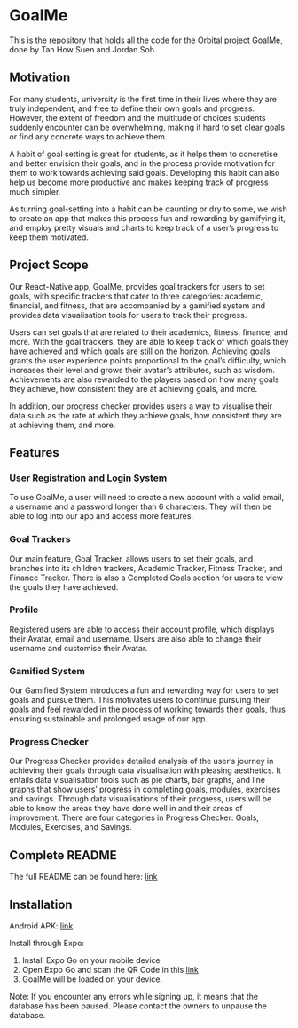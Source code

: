# GoalMe
This is the repository that holds all the code for the Orbital project GoalMe, done by Tan How Suen and Jordan Soh. 

## Motivation
For many students, university is the first time in their lives where they are truly independent, and free to define their own goals and progress. However, the extent of freedom and the multitude of choices students suddenly encounter can be overwhelming, making it hard to set clear goals or find any concrete ways to achieve them.

A habit of goal setting is great for students, as it helps them to concretise and better envision their goals, and in the process provide motivation for them to work towards achieving said goals. Developing this habit can also help us become more productive and makes keeping track of progress much simpler. 

As turning goal-setting into a habit can be daunting or dry to some, we wish to create an app that makes this process fun and rewarding by gamifying it, and employ pretty visuals and charts to keep track of a user’s progress to keep them motivated.

## Project Scope
Our React-Native app, GoalMe, provides goal trackers for users to set goals, with specific trackers that cater to three categories: academic, financial, and fitness, that are accompanied by a gamified system and provides data visualisation tools for users to track their progress. 

Users can set goals that are related to their academics, fitness, finance, and more. With the goal trackers, they are able to keep track of which goals they have achieved and which goals are still on the horizon. Achieving goals grants the user experience points proportional to the goal’s difficulty, which increases their level and grows their avatar’s attributes, such as wisdom. Achievements are also rewarded to the players based on how many goals they achieve, how consistent they are at achieving goals, and more. 
 
In addition, our progress checker provides users a way to visualise their data such as the rate at which they achieve goals, how consistent they are at achieving them, and more. 

## Features
### User Registration and Login System
To use GoalMe, a user will need to create a new account with a valid email, a username and a password longer than 6 characters. They will then be able to log into our app and access more features. 

### Goal Trackers
Our main feature, Goal Tracker, allows users to set their goals, and branches into its children trackers, Academic Tracker, Fitness Tracker, and Finance Tracker. There is also a Completed Goals section for users to view the goals they have achieved. 

### Profile
Registered users are able to access their account profile, which displays their Avatar, email and username. Users are also able to change their username and customise their Avatar.

### Gamified System
Our Gamified System introduces a fun and rewarding way for users to set goals and pursue them. This motivates users to continue pursuing their goals and feel rewarded in the process of working towards their goals, thus ensuring sustainable and prolonged usage of our app.

### Progress Checker
Our Progress Checker provides detailed analysis of the user’s journey in achieving their goals through data visualisation with pleasing aesthetics. It entails data visualisation tools such as pie charts, bar graphs, and line graphs that show users’ progress in completing goals, modules, exercises and savings. Through data visualisations of their progress, users will be able to know the areas they have done well in and their areas of improvement. There are four categories in Progress Checker: Goals, Modules, Exercises, and Savings. 

## Complete README
The full README can be found here: [link](https://drive.google.com/file/d/1rLlHS0j4v3IBmkRg1V_zZXzHGW7fNQ9r/view?usp=sharing)

## Installation
Android APK: [link](https://drive.google.com/file/d/17iXAc_QF2x1dxwXz_7iwibK0UfIPtOyW/view?usp=sharing)

Install through Expo:
1. Install Expo Go on your mobile device
2. Open Expo Go and scan the QR Code in this [link](exp.host/@jorrdansoh/GoalMe?release-channel=default)
3. GoalMe will be loaded on your device.

Note: If you encounter any errors while signing up, it means that the database has been paused. Please contact the owners to unpause the database. 
